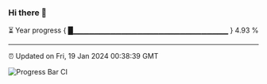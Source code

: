 ### Hi there 👋

⏳ Year progress { █▁▁▁▁▁▁▁▁▁▁▁▁▁▁▁▁▁▁▁▁▁▁▁▁▁▁▁▁▁ } 4.93 %

---

⏰ Updated on Fri, 19 Jan 2024 00:38:39 GMT

![Progress Bar CI](https://github.com/Shyam-Makwana/GitHub-Actions-Demo/workflows/Progress%20Bar%20CI/badge.svg)
